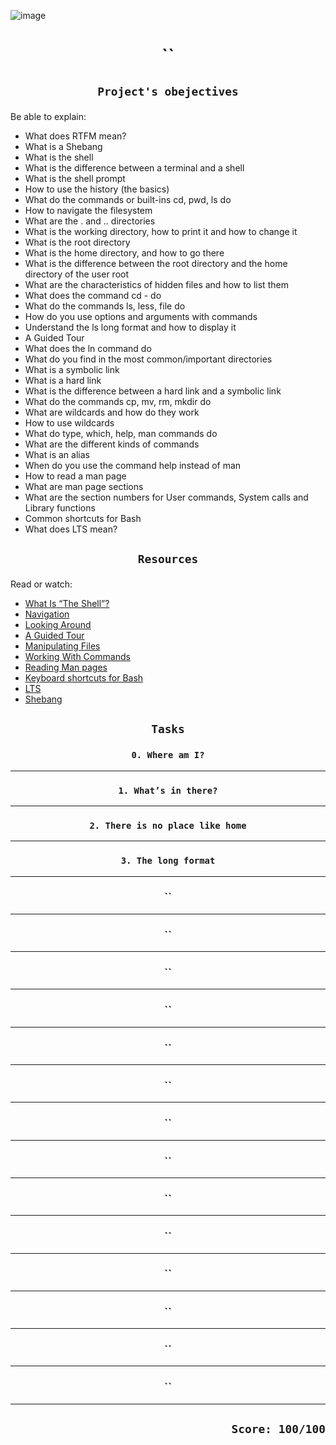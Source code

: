 ![image](https://s3.eu-west-3.amazonaws.com/hbtn.intranet.project.files/holbertonschool-sysadmin_devops/205/image.jpg)
# <p align=center >``</p>
## <p align=center> `Project's obejectives` </p>
Be able to explain:
- What does RTFM mean?
- What is a Shebang
- What is the shell
- What is the difference between a terminal and a shell
- What is the shell prompt
- How to use the history (the basics)
- What do the commands or built-ins cd, pwd, ls do
- How to navigate the filesystem
- What are the . and .. directories
- What is the working directory, how to print it and how to change it
- What is the root directory
- What is the home directory, and how to go there
- What is the difference between the root directory and the home directory of the user root
- What are the characteristics of hidden files and how to list them
- What does the command cd - do
- What do the commands ls, less, file do
- How do you use options and arguments with commands
- Understand the ls long format and how to display it
- A Guided Tour
- What does the ln command do
- What do you find in the most common/important directories
- What is a symbolic link
- What is a hard link
- What is the difference between a hard link and a symbolic link
- What do the commands cp, mv, rm, mkdir do
- What are wildcards and how do they work
- How to use wildcards
- What do type, which, help, man commands do
- What are the different kinds of commands
- What is an alias
- When do you use the command help instead of man
- How to read a man page
- What are man page sections
- What are the section numbers for User commands, System calls and Library functions
- Common shortcuts for Bash
- What does LTS mean?
## <p align=center >`Resources`</p>
Read or watch:
- [What Is “The Shell”?](https://intranet.hbtn.io/rltoken/aygkrwOyI_yLtXHF1Yj0QQ)
- [Navigation](https://intranet.hbtn.io/rltoken/fMDkg3TKjANJSPTROMQSpA)
- [Looking Around](https://intranet.hbtn.io/rltoken/isPTWCOgTjeLaonZg8Rl5g)
- [A Guided Tour](https://intranet.hbtn.io/rltoken/GznRkhU3QTWAWwDeZ-k9Pw)
- [Manipulating Files](https://intranet.hbtn.io/rltoken/GA2UvOhDOjwa-NtbazvlCQ)
- [Working With Commands](https://intranet.hbtn.io/rltoken/ylGnKaanTSp3jIpXme9krg)
- [Reading Man pages](https://intranet.hbtn.io/rltoken/52aXMywgSkXV07rFrX8eWw)
- [Keyboard shortcuts for Bash](https://intranet.hbtn.io/rltoken/XXe2AD3TVWvNFwSP5_-YWQ)
- [LTS](https://wiki.ubuntu.com/LTS)
- [Shebang](https://intranet.hbtn.io/rltoken/_pJ5Fl2TaZVzW3jJy_mwKA)

## <p align=center>`Tasks`</p>
### <p align=center>`0. Where am I?`</p>

--------------------------------------------------
### <p align=center>`1. What’s in there?`</p>

--------------------------------------------------
### <p align=center>`2. There is no place like home`</p>

--------------------------------------------------
### <p align=center>`3. The long format`</p>

--------------------------------------------------
### <p align=center>``</p>

--------------------------------------------------
### <p align=center>``</p>

--------------------------------------------------
### <p align=center>``</p>

--------------------------------------------------
### <p align=center>``</p>

--------------------------------------------------
### <p align=center>``</p>

--------------------------------------------------
### <p align=center>``</p>

--------------------------------------------------
### <p align=center>``</p>

--------------------------------------------------
### <p align=center>``</p>

--------------------------------------------------
### <p align=center>``</p>

--------------------------------------------------
### <p align=center>``</p>

--------------------------------------------------
### <p align=center>``</p>

--------------------------------------------------
### <p align=center>``</p>

--------------------------------------------------
### <p align=center>``</p>

--------------------------------------------------
### <p align=center>``</p>

--------------------------------------------------






## <p align=right>`Score: 100/100`</p>
